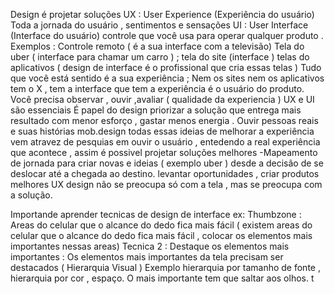 Design é projetar soluções
UX : User Experience (Experiência do usuário) Toda a jornada do usuário , sentimentos e sensações
UI : User Interface (Interface do usuário) controle que você usa para operar qualquer produto . Exemplos : Controle remoto ( é a sua interface com a televisão)
Tela do uber ( interface para chamar um carro ) ; tela do site (interface ) telas do aplicativos ( design de interface é o profissional que cria essas telas )
Tudo que você está sentido é a sua experiência ; Nem os sites nem os aplicativos tem o X , tem a interface que tem a experiência é o usuário do produto.
Você precisa observar , ouvir ,avaliar  ( qualidade da experiencia ) UX e UI são essenciais 
É papel do design priorizar a solução que entrega mais resultado com menor esforço , gastar menos energia . 
Ouvir pessoas reais e suas histórias 
mob.design
todas essas ideias de melhorar a experiência vem atravez de pesquias em ouvir o usuário , entedendo a real experiência que acontece , assim é possivel projetar soluções melhores 
-Mapeamento de jornada para criar novas e ideias ( exemplo uber ) desde a decisão de se deslocar até a chegada ao destino.
levantar oportunidades , criar produtos melhores 
UX design não se preocupa só com a tela , mas se preocupa com a solução.

Importande aprender tecnicas de design de interface ex:
Thumbzone : Areas do celular que o alcance do dedo fica mais fácil ( existem areas do celular que o alcance do dedo fica mais fácil , colocar os elementos mais importantes nessas areas)
Tecnica 2 : Destaque os elementos mais importantes : Os elementos mais importantes da tela precisam ser destacados ( Hierarquia Visual ) Exemplo hierarquia por tamanho de fonte , hierarquia por cor , espaço. O mais importante tem que saltar aos olhos.
t

 

